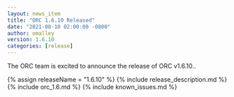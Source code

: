 ```yaml
---
layout: news_item
title: "ORC 1.6.10 Released"
date: "2021-08-10 02:00:00 -0800"
author: omalley
version: 1.6.10
categories: [release]
---
```


The ORC team is excited to announce the release of ORC v1.6.10..

{% assign releaseName = "1.6.10" %}
{% include release_description.md %}
{% include orc_1.6.md %}
{% include known_issues.md %}
